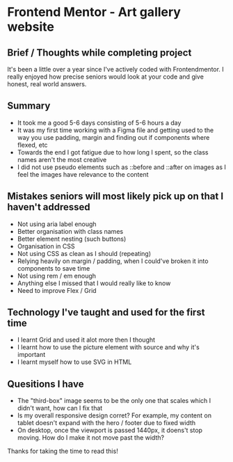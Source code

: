# Frontend Mentor - Art gallery website

## Brief / Thoughts while completing project

It's been a little over a year since I've actively coded with Frontendmentor. I really enjoyed how precise seniors would look at your code and give honest, real world answers.

## Summary

- It took me a good 5-6 days consisting of 5-6 hours a day
- It was my first time working with a Figma file and getting used to the way you use padding, margin and finding out if components where flexed, etc
- Towards the end I got fatigue due to how long I spent, so the class names aren't the most creative
- I did not use pseudo elements such as ::before and ::after on images as I feel the images have relevance to the content

## Mistakes seniors will most likely pick up on that I haven't addressed

- Not using aria label enough
- Better organisation with class names
- Better element nesting (such buttons)
- Organisation in CSS
- Not using CSS as clean as I should (repeating)
- Relying heavily on margin / padding, when I could've broken it into components to save time
- Not using rem / em enough
- Anything else I missed that I would really like to know
- Need to improve Flex / Grid

## Technology I've taught and used for the first time

- I learnt Grid and used it alot more then I thought
- I learnt how to use the picture element with source and why it's important
- I learnt myself how to use SVG in HTML

## Quesitions I have

- The "third-box" image seems to be the only one that scales which I didn't want, how can I fix that
- Is my overall responsive design corret? For example, my content on tablet doesn't expand with the hero / footer due to fixed width
- On desktop, once the viewport is passed 1440px, it doens't stop moving. How do I make it not move past the width?

Thanks for taking the time to read this!
